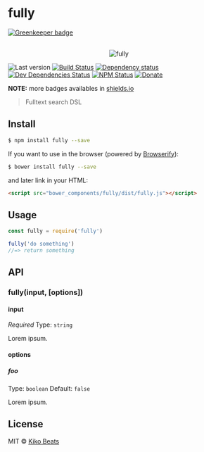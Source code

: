 # fully

[![Greenkeeper badge](https://badges.greenkeeper.io/Kikobeats/fully.svg)](https://greenkeeper.io/)

<p align="center">
  <br>
  <img src="https://i.imgur.com/Mh13XWB.gif" alt="fully">
  <br>
</p>

![Last version](https://img.shields.io/github/tag/Kikobeats/fully.svg?style=flat-square)
[![Build Status](https://img.shields.io/travis/Kikobeats/fully/master.svg?style=flat-square)](https://travis-ci.org/Kikobeats/fully)
[![Dependency status](https://img.shields.io/david/Kikobeats/fully.svg?style=flat-square)](https://david-dm.org/Kikobeats/fully)
[![Dev Dependencies Status](https://img.shields.io/david/dev/Kikobeats/fully.svg?style=flat-square)](https://david-dm.org/Kikobeats/fully#info=devDependencies)
[![NPM Status](https://img.shields.io/npm/dm/fully.svg?style=flat-square)](https://www.npmjs.org/package/fully)
[![Donate](https://img.shields.io/badge/donate-paypal-blue.svg?style=flat-square)](https://paypal.me/Kikobeats)

**NOTE:** more badges availables in [shields.io](https://shields.io/)

> Fulltext search DSL

## Install

```bash
$ npm install fully --save
```

If you want to use in the browser (powered by [Browserify](http://browserify.org/)):

```bash
$ bower install fully --save
```

and later link in your HTML:

```html
<script src="bower_components/fully/dist/fully.js"></script>
```
## Usage

```js
const fully = require('fully')

fully('do something')
//=> return something
```

## API

### fully(input, [options])

#### input

*Required*
Type: `string`

Lorem ipsum.

#### options

##### foo

Type: `boolean`
Default: `false`

Lorem ipsum.

## License

MIT © [Kiko Beats](http://kikobeats.com)
